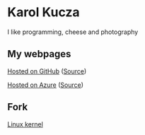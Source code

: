 # Karol Kucza

I like programming, cheese and photography

## My webpages
[Hosted on GitHub](https://uno.karol.omg.lol)
([Source](https://github.com/achook/page_uno))


[Hosted on Azure](http://dos.karol.omg.lol)
([Source](https://github.com/achook/page_dos))

## Fork
[Linux kernel](https://github.com/achook/linux)
